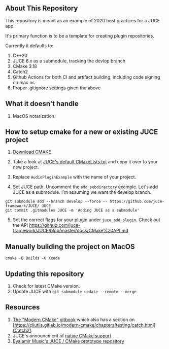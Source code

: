 ## About This Repository

This repository is meant as an example of 2020 best practices for a JUCE app. 

It's primary function is to be a template for creating plugin repositories.

Currently it defaults to:

1. C++20
2. JUCE 6.x as a submodule, tracking the devlop branch
3. CMake 3.18
4. Catch2
5. Github Actions for both CI and artifact building, including code signing on mac os
6. Proper .gitignore settings given the above

## What it doesn't handle

1. MacOS notarization.

## How to setup cmake for a new or existing JUCE project

1. [Download CMAKE](https://cmake.org/download/)

2. Take a look at [JUCE's default CMakeLists.txt](https://github.com/juce-framework/JUCE/tree/master/examples/CMake/AudioPlugin) and copy it over to your new project.

3. Replace `AudioPluginExample` with the name of your project.

4. Set JUCE path. Uncomment the `add_subdirectory` example. Let's add JUCE as a submodule. I'm assuming we want the develop branch.

```
git submodule add --branch develop --force -- https://github.com/juce-framework/JUCE/ JUCE
git commit .gitmodules JUCE -m 'Adding JUCE as a submodule'
```

5. Set the correct flags for your plugin under `juce_add_plugin`. Check out the API https://github.com/juce-framework/JUCE/blob/master/docs/CMake%20API.md


## Manually building the project on MacOS

```
cmake -B Builds -G Xcode
```

## Updating this repository

1. Check for latest CMake version.
2. Update JUCE with `git submodule update --remote --merge`

## Resources

1. [The "Modern CMake" gitbook](https://cliutils.gitlab.io/) which also has a section on [https://cliutils.gitlab.io/modern-cmake/chapters/testing/catch.html](Catch2).
2. JUCE's announcment of [native CMake support](https://forum.juce.com/t/native-built-in-cmake-support-in-juce/38700). 
3. [Eyalamir Music's JUCE / CMake prototype repository](https://github.com/eyalamirmusic/JUCECmakeRepoPrototype)
